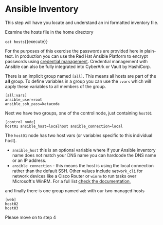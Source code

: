 # Ansible Inventory

This step will have you locate and understand an ini formatted inventory file.

Examine the hosts file in the home directory

`cat hosts`{{execute}}

For the purposes of this exercise the passwords are provided here in plain-text.  In production you can use the Red Hat Ansible Platform to encrypt passwords using [credential management](https://docs.ansible.com/ansible-tower/latest/html/userguide/credentials.html).  Credential management with Ansible can also be fully integrated into CyberArk or Vault by HashiCorp.

There is an implicit group named `[all]`.  This means all hosts are part of the **all** group. To define variables in a group you can use the `:vars` which will apply these variables to all members of the group.

```
[all:vars]
ansible_user=root
ansible_ssh_pass=katacoda
```
Next we have two groups, one of the control node, just containing `host01`
```
[control_node]
host01 ansible_host=localhost ansible_connection=local
```

The `host01` node has two host vars (or variables specific to this individual host).

- `ansible_host` this is an optional variable where if your Ansible inventory name does not match your DNS name you can hardcode the DNS name or an IP address.
- `ansible_connection` - this means the host is using the local connection rather than the default SSH.  Other values include `network_cli` for network devices like a Cisco Router or `winrm` to run tasks over Microsoft's WinRM.  For a full list [check the documentation.](https://docs.ansible.com/ansible/latest/plugins/connection.html)

and finally there is one group named `web` with our two managed hosts

```
[web]
host02
host03
```

Please move on to step 4
